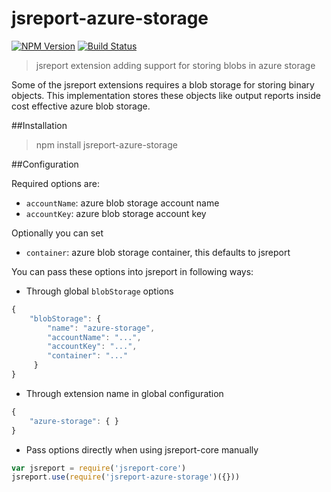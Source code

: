 # jsreport-azure-storage
[![NPM Version](http://img.shields.io/npm/v/jsreport-azure-storage.svg?style=flat-square)](https://npmjs.com/package/jsreport-azure-storage)
[![Build Status](https://travis-ci.org/jsreport/jsreport-azure-storage.png?branch=master)](https://travis-ci.org/jsreport/jsreport-azure-storage)

> jsreport extension adding support for storing blobs in azure storage

Some of the jsreport extensions requires a blob storage for storing binary objects. This implementation stores these objects like output reports inside cost effective azure blob storage.

##Installation

> npm install jsreport-azure-storage

##Configuration

Required options are:
- `accountName`:  azure blob storage account name
- `accountKey`:  azure blob storage account key

Optionally you can set
- `container`: azure blob storage container, this defaults to jsreport

You can pass these options into jsreport in following ways:

- Through global `blobStorage` options
```js
{
	"blobStorage": {  
		"name": "azure-storage", 
		"accountName": "...", 
		"accountKey": "...", 
		"container": "..."
	 }
}
```	
- Through extension name in global configuration
```js
{
	"azure-storage": { }
}
```

- Pass options directly when using jsreport-core manually
```js
var jsreport = require('jsreport-core')
jsreport.use(require('jsreport-azure-storage')({}))
```

